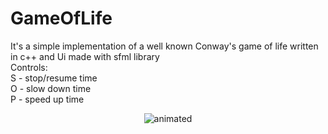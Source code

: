 # GameOfLife

It's a simple implementation of a well known Conway's game of life written in c++ and Ui made with sfml library
<br>
Controls:
<br>S - stop/resume time
<br>O - slow down time
<br>P - speed up time
<br>
<p align="center">
  <img src="https://media.giphy.com/media/0tzmmHyFpif56gPQUK/giphy.gif" alt="animated" />
</p>

